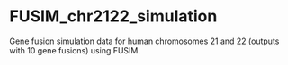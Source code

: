 # FUSIM_chr2122_simulation
Gene fusion simulation data for human chromosomes 21 and 22 (outputs with 10 gene fusions) using FUSIM.
